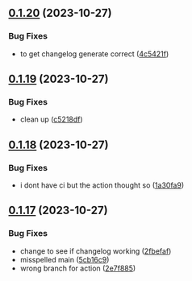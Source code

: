 ## [0.1.20](https://github.com/technovangelist/ollama-node/compare/v0.1.19...v0.1.20) (2023-10-27)


### Bug Fixes

* to get changelog generate correct ([4c5421f](https://github.com/technovangelist/ollama-node/commit/4c5421fed25dd13f7c82222dd86247c5da5e988f))



## [0.1.19](https://github.com/technovangelist/ollama-node/compare/v0.1.18...v0.1.19) (2023-10-27)


### Bug Fixes

* clean up ([c5218df](https://github.com/technovangelist/ollama-node/commit/c5218df26bd2f11b457252b050419fb2a54c0971))



## [0.1.18](https://github.com/technovangelist/ollama-node/compare/v0.1.17...v0.1.18) (2023-10-27)


### Bug Fixes

* i dont have ci but the action thought so ([1a30fa9](https://github.com/technovangelist/ollama-node/commit/1a30fa9af921608decfc4a3c15c950c91ebae146))



## [0.1.17](https://github.com/technovangelist/ollama-node/compare/2fbefafbd1197ae2df7ce42c57c7cc3f8455da1c...v0.1.17) (2023-10-27)


### Bug Fixes

* change to see if changelog working ([2fbefaf](https://github.com/technovangelist/ollama-node/commit/2fbefafbd1197ae2df7ce42c57c7cc3f8455da1c))
* misspelled main ([5cb16c9](https://github.com/technovangelist/ollama-node/commit/5cb16c9f68c9691633c7a32927547e75e4508b79))
* wrong branch for action ([2e7f885](https://github.com/technovangelist/ollama-node/commit/2e7f885fd5ac25be8eaef7dec79d4b3eb489a879))



